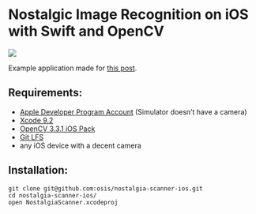 # Nostalgic Image Recognition on iOS with Swift and OpenCV

![](https://cdn-images-1.medium.com/max/800/1*oqPW2CdSs5Sx3SlZTLjeQQ.gif)

Example application made for [this post](https://medium.com/@dwayneforde/image-recognition-on-ios-with-swift-and-opencv-b5cf0667b79).

## Requirements:
- [Apple Developer Program Account](https://opencv.org/releases.html) (Simulator doesn’t have a camera)
- [Xcode 9.2](https://developer.apple.com/xcode/)
- [OpenCV 3.3.1 iOS Pack](https://opencv.org/releases.html)
- [Git LFS](https://git-lfs.github.com/)
- any iOS device with a decent camera


## Installation:

```
git clone git@github.com:osis/nostalgia-scanner-ios.git
cd nostalgia-scanner-ios/
open NostalgiaScanner.xcodeproj
```
